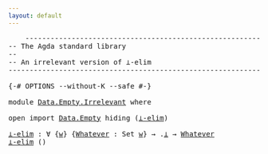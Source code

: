 ```yaml
---
layout: default
---
```


<pre class="Agda">
    <a id="1" class="Comment">------------------------------------------------------------------------</a>
<a id="74" class="Comment">-- The Agda standard library</a>
<a id="103" class="Comment">--</a>
<a id="106" class="Comment">-- An irrelevant version of ⊥-elim</a>
<a id="141" class="Comment">------------------------------------------------------------------------</a>

<a id="215" class="Symbol">{-#</a> <a id="219" class="Keyword">OPTIONS</a> <a id="227" class="Pragma">--without-K</a> <a id="239" class="Pragma">--safe</a> <a id="246" class="Symbol">#-}</a>

<a id="251" class="Keyword">module</a> <a id="258" href="Data.Empty.Irrelevant.html" class="Module">Data.Empty.Irrelevant</a> <a id="280" class="Keyword">where</a>

<a id="287" class="Keyword">open</a> <a id="292" class="Keyword">import</a> <a id="299" href="Data.Empty.html" class="Module">Data.Empty</a> <a id="310" class="Keyword">hiding</a> <a id="317" class="Symbol">(</a><a id="318" href="Data.Empty.html#294" class="Function">⊥-elim</a><a id="324" class="Symbol">)</a>

<a id="⊥-elim"></a><a id="327" href="Data.Empty.Irrelevant.html#327" class="Function">⊥-elim</a> <a id="334" class="Symbol">:</a> <a id="336" class="Symbol">∀</a> <a id="338" class="Symbol">{</a><a id="339" href="Data.Empty.Irrelevant.html#339" class="Bound">w</a><a id="340" class="Symbol">}</a> <a id="342" class="Symbol">{</a><a id="343" href="Data.Empty.Irrelevant.html#343" class="Bound">Whatever</a> <a id="352" class="Symbol">:</a> <a id="354" class="PrimitiveType">Set</a> <a id="358" href="Data.Empty.Irrelevant.html#339" class="Bound">w</a><a id="359" class="Symbol">}</a> <a id="361" class="Symbol">→</a> <a id="363" class="Symbol">.</a><a id="364" href="Data.Empty.html#279" class="Datatype">⊥</a> <a id="366" class="Symbol">→</a> <a id="368" href="Data.Empty.Irrelevant.html#343" class="Bound">Whatever</a>
<a id="377" href="Data.Empty.Irrelevant.html#327" class="Function">⊥-elim</a> <a id="384" class="Symbol">()</a>
</pre>
